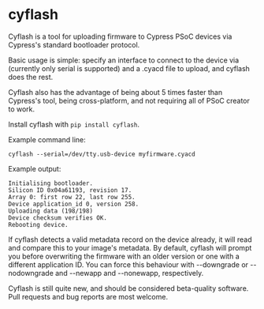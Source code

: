 cyflash
=======

Cyflash is a tool for uploading firmware to Cypress PSoC devices via Cypress's
standard bootloader protocol.

Basic usage is simple: specify an interface to connect to the device via
(currently only serial is supported) and a .cyacd file to upload, and cyflash
does the rest.

Cyflash also has the advantage of being about 5 times faster than Cypress's
tool, being cross-platform, and not requiring all of PSoC creator to work.

Install cyflash with `pip install cyflash`.

Example command line:

    cyflash --serial=/dev/tty.usb-device myfirmware.cyacd

Example output:

    Initialising bootloader.
    Silicon ID 0x04a61193, revision 17.
    Array 0: first row 22, last row 255.
    Device application_id 0, version 258.
    Uploading data (198/198)
    Device checksum verifies OK.
    Rebooting device.

If cyflash detects a valid metadata record on the device already, it will read
and compare this to your image's metadata. By default, cyflash will prompt you
before overwriting the firmware with an older version or one with a different
application ID. You can force this behaviour with --downgrade or --nodowngrade
and --newapp and --nonewapp, respectively.

Cyflash is still quite new, and should be considered beta-quality software.
Pull requests and bug reports are most welcome.
